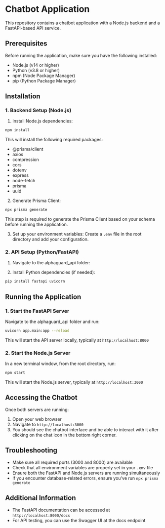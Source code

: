 # Chatbot Application

This repository contains a chatbot application with a Node.js backend and a FastAPI-based API service.

## Prerequisites

Before running the application, make sure you have the following installed:

- Node.js (v14 or higher)
- Python (v3.8 or higher)
- npm (Node Package Manager)
- pip (Python Package Manager)

## Installation

### 1. Backend Setup (Node.js)

1. Install Node.js dependencies:
```bash
npm install
```

This will install the following required packages:
- @prisma/client
- axios
- compression
- cors
- dotenv
- express
- node-fetch
- prisma
- uuid

2. Generate Prisma Client:
```bash
npx prisma generate
```
This step is required to generate the Prisma Client based on your schema before running the application.

3. Set up your environment variables:
Create a `.env` file in the root directory and add your configuration.

### 2. API Setup (Python/FastAPI)

1. Navigate to the alphaguard_api folder:

2. Install Python dependencies (if needed):
```bash
pip install fastapi uvicorn
```

## Running the Application

### 1. Start the FastAPI Server

Navigate to the alphaguard_api folder and run:
```bash
uvicorn app.main:app --reload
```

This will start the API server locally, typically at `http://localhost:8000`

### 2. Start the Node.js Server

In a new terminal window, from the root directory, run:
```bash
npm start
```

This will start the Node.js server, typically at `http://localhost:3000`

## Accessing the Chatbot

Once both servers are running:

1. Open your web browser
2. Navigate to `http://localhost:3000`
3. You should see the chatbot interface and be able to interact with it after clicking on the chat icon in the bottom right corner.

## Troubleshooting

- Make sure all required ports (3000 and 8000) are available
- Check that all environment variables are properly set in your `.env` file
- Ensure both the FastAPI and Node.js servers are running simultaneously
- If you encounter database-related errors, ensure you've run `npx prisma generate`

## Additional Information

- The FastAPI documentation can be accessed at `http://localhost:8000/docs`
- For API testing, you can use the Swagger UI at the docs endpoint